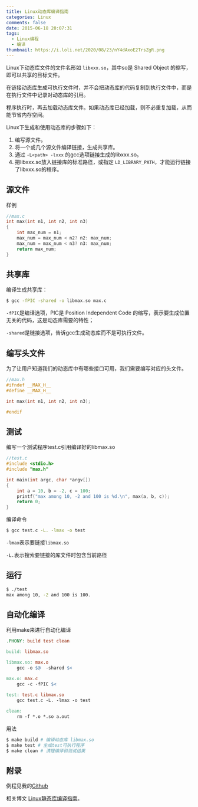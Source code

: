 ```yaml
---
title: Linux动态库编译指南
categories: Linux
comments: false
date: 2015-06-18 20:07:31
tags:
  - Linux编程
  - 编译
thumbnail: https://i.loli.net/2020/08/23/nY4dAxoE2TrsZgR.png
---
```


Linux下动态库文件的文件名形如 `libxxx.so`，其中so是 Shared Object 的缩写，即可以共享的目标文件。

在链接动态库生成可执行文件时，并不会把动态库的代码复制到执行文件中，而是在执行文件中记录对动态库的引用。

程序执行时，再去加载动态库文件。如果动态库已经加载，则不必重复加载，从而能节省内存空间。

Linux下生成和使用动态库的步骤如下：

1. 编写源文件。
2. 将一个或几个源文件编译链接，生成共享库。
3. 通过 `-L<path> -lxxx` 的gcc选项链接生成的libxxx.so。
4. 把libxxx.so放入链接库的标准路径，或指定 `LD_LIBRARY_PATH`，才能运行链接了libxxx.so的程序。

<!--more-->

## 源文件

样例 

```c
//max.c
int max(int n1, int n2, int n3)
{
    int max_num = n1;
    max_num = max_num < n2? n2: max_num;
    max_num = max_num < n3? n3: max_num;
    return max_num;
}
```



## 共享库

编译生成共享库：

```bash
$ gcc -fPIC -shared -o libmax.so max.c
```

 `-fPIC`是编译选项，PIC是 Position Independent Code 的缩写，表示要生成位置无关的代码，这是动态库需要的特性； 

`-shared`是链接选项，告诉gcc生成动态库而不是可执行文件。



## 编写头文件

为了让用户知道我们的动态库中有哪些接口可用，我们需要编写对应的头文件。

```c
//max.h
#ifndef __MAX_H__
#define __MAX_H__

int max(int n1, int n2, int n3);

#endif
```

## 测试

编写一个测试程序test.c引用编译好的libmax.so

```c
//test.c
#include <stdio.h>
#include "max.h"

int main(int argc, char *argv[])
{
    int a = 10, b = -2, c = 100;
    printf("max among 10, -2 and 100 is %d.\n", max(a, b, c));
    return 0;
}
```

编译命令
```bash
$ gcc test.c -L. -lmax -o test
```

`-lmax`表示要链接`libmax.so`

`-L.`表示搜索要链接的库文件时包含当前路径



## 运行

```bash
$ ./test
max among 10, -2 and 100 is 100.
```



## 自动化编译

利用make来进行自动化编译

```makefile
.PHONY: build test clean

build: libmax.so

libmax.so: max.o
	gcc -o $@  -shared $<

max.o: max.c
	gcc -c -fPIC $<

test: test.c libmax.so
	gcc test.c -L. -lmax -o test
	
clean:
	rm -f *.o *.so a.out
```

用法
```bash
$ make build # 编译动态库 libmax.so
$ make test # 生成test可执行程序
$ make clean # 清理编译和测试结果
```



## 附录

例程见我的[Github](https://github.com/maywzh/Lab_dylibcompiler)

相关博文 [Linux静态库编译指南](/Linux静态库编译指南/)。

